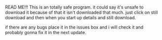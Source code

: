 READ ME!!!
This is an totally safe program.
it could say it's unsafe to download it because of that it isn't downloaded that much.
just click on still download and then when you start up details and still download.

if there are any bugs place it in the issues  box and i will check it and probably gonna fix it in the next update.
